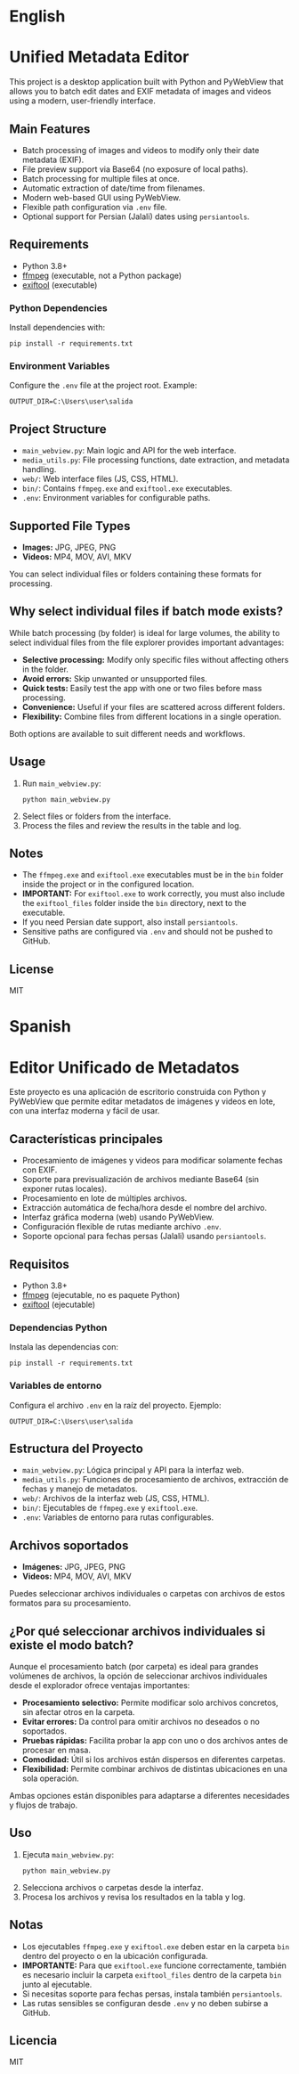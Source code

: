 # English

# Unified Metadata Editor

This project is a desktop application built with Python and PyWebView that allows you to batch edit dates and EXIF metadata of images and videos using a modern, user-friendly interface.

## Main Features

- Batch processing of images and videos to modify only their date metadata (EXIF).
- File preview support via Base64 (no exposure of local paths).
- Batch processing for multiple files at once.
- Automatic extraction of date/time from filenames.
- Modern web-based GUI using PyWebView.
- Flexible path configuration via `.env` file.
- Optional support for Persian (Jalali) dates using `persiantools`.

## Requirements

- Python 3.8+
- [ffmpeg](https://ffmpeg.org/) (executable, not a Python package)
- [exiftool](https://exiftool.org/) (executable)

### Python Dependencies

Install dependencies with:

```
pip install -r requirements.txt
```

### Environment Variables

Configure the `.env` file at the project root. Example:

```
OUTPUT_DIR=C:\Users\user\salida
```

## Project Structure

- `main_webview.py`: Main logic and API for the web interface.
- `media_utils.py`: File processing functions, date extraction, and metadata handling.
- `web/`: Web interface files (JS, CSS, HTML).
- `bin/`: Contains `ffmpeg.exe` and `exiftool.exe` executables.
- `.env`: Environment variables for configurable paths.

## Supported File Types

- **Images:** JPG, JPEG, PNG
- **Videos:** MP4, MOV, AVI, MKV

You can select individual files or folders containing these formats for processing.

## Why select individual files if batch mode exists?

While batch processing (by folder) is ideal for large volumes, the ability to select individual files from the file explorer provides important advantages:

- **Selective processing:** Modify only specific files without affecting others in the folder.
- **Avoid errors:** Skip unwanted or unsupported files.
- **Quick tests:** Easily test the app with one or two files before mass processing.
- **Convenience:** Useful if your files are scattered across different folders.
- **Flexibility:** Combine files from different locations in a single operation.

Both options are available to suit different needs and workflows.

## Usage

1. Run `main_webview.py`:
   ```
   python main_webview.py
   ```
2. Select files or folders from the interface.
3. Process the files and review the results in the table and log.

## Notes

- The `ffmpeg.exe` and `exiftool.exe` executables must be in the `bin` folder inside the project or in the configured location.
- **IMPORTANT:** For `exiftool.exe` to work correctly, you must also include the `exiftool_files` folder inside the `bin` directory, next to the executable.
- If you need Persian date support, also install `persiantools`.
- Sensitive paths are configured via `.env` and should not be pushed to GitHub.

## License

MIT

# Spanish

# Editor Unificado de Metadatos

Este proyecto es una aplicación de escritorio construida con Python y PyWebView que permite editar metadatos de imágenes y videos en lote, con una interfaz moderna y fácil de usar.

## Características principales

- Procesamiento de imágenes y videos para modificar solamente fechas con EXIF.
- Soporte para previsualización de archivos mediante Base64 (sin exponer rutas locales).
- Procesamiento en lote de múltiples archivos.
- Extracción automática de fecha/hora desde el nombre del archivo.
- Interfaz gráfica moderna (web) usando PyWebView.
- Configuración flexible de rutas mediante archivo `.env`.
- Soporte opcional para fechas persas (Jalali) usando `persiantools`.

## Requisitos

- Python 3.8+
- [ffmpeg](https://ffmpeg.org/) (ejecutable, no es paquete Python)
- [exiftool](https://exiftool.org/) (ejecutable)

### Dependencias Python

Instala las dependencias con:

```
pip install -r requirements.txt
```

### Variables de entorno

Configura el archivo `.env` en la raíz del proyecto. Ejemplo:

```
OUTPUT_DIR=C:\Users\user\salida
```

## Estructura del Proyecto

- `main_webview.py`: Lógica principal y API para la interfaz web.
- `media_utils.py`: Funciones de procesamiento de archivos, extracción de fechas y manejo de metadatos.
- `web/`: Archivos de la interfaz web (JS, CSS, HTML).
- `bin/`: Ejecutables de `ffmpeg.exe` y `exiftool.exe`.
- `.env`: Variables de entorno para rutas configurables.

## Archivos soportados

- **Imágenes:** JPG, JPEG, PNG
- **Videos:** MP4, MOV, AVI, MKV

Puedes seleccionar archivos individuales o carpetas con archivos de estos formatos para su procesamiento.

## ¿Por qué seleccionar archivos individuales si existe el modo batch?

Aunque el procesamiento batch (por carpeta) es ideal para grandes volúmenes de archivos, la opción de seleccionar archivos individuales desde el explorador ofrece ventajas importantes:

- **Procesamiento selectivo:** Permite modificar solo archivos concretos, sin afectar otros en la carpeta.
- **Evitar errores:** Da control para omitir archivos no deseados o no soportados.
- **Pruebas rápidas:** Facilita probar la app con uno o dos archivos antes de procesar en masa.
- **Comodidad:** Útil si los archivos están dispersos en diferentes carpetas.
- **Flexibilidad:** Permite combinar archivos de distintas ubicaciones en una sola operación.

Ambas opciones están disponibles para adaptarse a diferentes necesidades y flujos de trabajo.

## Uso

1. Ejecuta `main_webview.py`:
   ```
   python main_webview.py
   ```
2. Selecciona archivos o carpetas desde la interfaz.
3. Procesa los archivos y revisa los resultados en la tabla y log.

## Notas

- Los ejecutables `ffmpeg.exe` y `exiftool.exe` deben estar en la carpeta `bin` dentro del proyecto o en la ubicación configurada.
- **IMPORTANTE:** Para que `exiftool.exe` funcione correctamente, también es necesario incluir la carpeta `exiftool_files` dentro de la carpeta `bin` junto al ejecutable.
- Si necesitas soporte para fechas persas, instala también `persiantools`.
- Las rutas sensibles se configuran desde `.env` y no deben subirse a GitHub.

## Licencia

MIT
